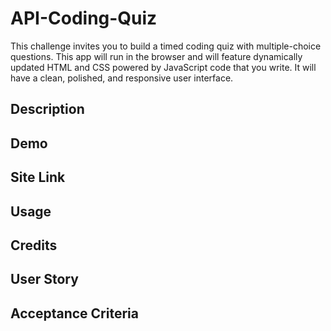 # API-Coding-Quiz
This challenge invites you to build a timed coding quiz with multiple-choice questions. This app will run in the browser and will feature dynamically updated HTML and CSS powered by JavaScript code that you write. It will have a clean, polished, and responsive user interface.


## Description



## Demo



## Site Link



## Usage



## Credits



## User Story



## Acceptance Criteria